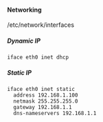 #### Networking

/etc/network/interfaces

##### Dynamic IP

    iface eth0 inet dhcp

##### Static IP

    iface eth0 inet static
      address 192.168.1.100
      netmask 255.255.255.0
      gateway 192.168.1.1
      dns-nameservers 192.168.1.1
